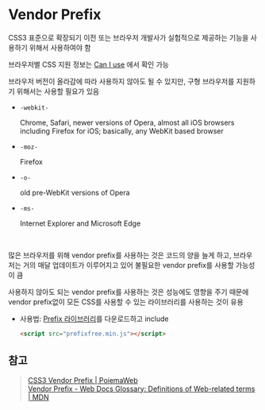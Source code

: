 # Vendor Prefix

CSS3 표준으로 확장되기 이전 또는 브라우저 개발사가 실험적으로 제공하는 기능을 사용하기 위해서 사용하여야 함

브라우저별 CSS 지원 정보는 [Can I use](https://caniuse.com/) 에서 확인 가능

브라우저 버전이 올라감에 따라 사용하지 않아도 될 수 있지만, 구형 브라우저를 지원하기 위해서는 사용할 필요가 있음

- `-webkit-`

  Chrome, Safari, newer versions of Opera, almost all iOS browsers including Firefox for iOS; basically, any WebKit based browser

- `-moz-`

  Firefox

- `-o-`

  old pre-WebKit versions of Opera

- `-ms-`

  Internet Explorer and Microsoft Edge

<br>

많은 브라우저를 위해 vendor prefix를 사용하는 것은 코드의 양을 늘게 하고, 브라우저는 거의 매달 업데이트가 이루어지고 있어 불필요한 vendor prefix를 사용할 가능성이 큼

사용하지 않아도 되는 vendor prefix를 사용하는 것은 성능에도 영향을 주기 때문에 vendor prefix없이 모든 CSS를 사용할 수 있는 라이브러리를 사용하는 것이 유용

- 사용법: [Prefix 라이브러리](https://projects.verou.me/prefixfree/)를 다운로드하고 include

  ```html
  <script src="prefixfree.min.js"></script>
  ```

## 참고

> [CSS3 Vendor Prefix | PoiemaWeb](https://poiemaweb.com/css3-vendor-prefix)  
> [Vendor Prefix - Web Docs Glossary: Definitions of Web-related terms | MDN](https://developer.mozilla.org/en-US/docs/Glossary/Vendor_Prefix)
